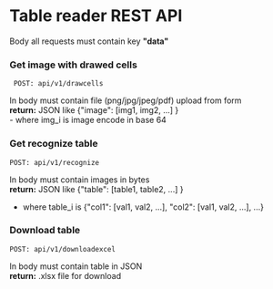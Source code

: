<h1> Table reader REST API </h1>

Body all requests must contain key <b>"data"</b>

<h3> Get image with drawed cells</h3>

<code> POST: api/v1/drawcells </code> <br>

In body must contain file (png/jpg/jpeg/pdf) upload from form <br>
<b>return:</b> JSON like {"image": [img1, img2, ...] } <br>
    - where img_i is image encode in base 64 

<h3>Get recognize table</h3>

<code>POST: api/v1/recognize</code>

In body must contain images in bytes <br>
<b>return:</b> JSON like {"table": [table1, table2, ...] } <br>
   - where table_i is {"col1": [val1, val2, ...], "col2": [val1, val2, ...], ...}


<h3>Download table</h3>

<code>POST: api/v1/downloadexcel</code>

In body must contain table in JSON <br>
<b>return:</b> .xlsx file for download